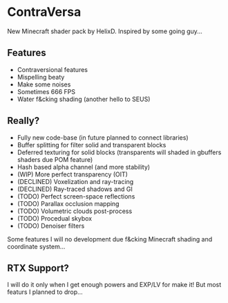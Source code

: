 # ContraVersa

New Minecraft shader pack by HelixD. Inspired by some going guy...

## Features

- Contraversional features
- Mispelling beaty
- Make some noises
- Sometimes 666 FPS
- Water f&cking shading (another hello to SEUS)

## Really?

- Fully new code-base (in future planned to connect libraries)
- Buffer splitting for filter solid and transparent blocks
- Deferred texturing for solid blocks (transparents will shaded in gbuffers shaders due POM feature)
- Hash based alpha channel (and more stability)
- (WIP) More perfect transparency (OIT)
- (DECLINED) Voxelization and ray-tracing 
- (DECLINED) Ray-traced shadows and GI
- (TODO) Perfect screen-space reflections
- (TODO) Parallax occlusion mapping
- (TODO) Volumetric clouds post-process
- (TODO) Procedual skybox 
- (TODO) Denoiser filters

Some features I will no development due f&cking Minecraft shading and coordinate system... 

## RTX Support?

I will do it only when I get enough powers and EXP/LV for make it! But most featurs I planned to drop... 
